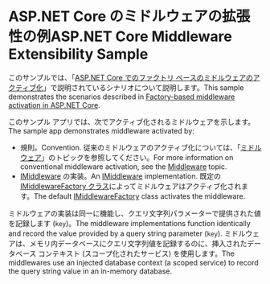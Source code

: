 # <a name="aspnet-core-middleware-extensibility-sample"></a><span data-ttu-id="11f5a-101">ASP.NET Core のミドルウェアの拡張性の例</span><span class="sxs-lookup"><span data-stu-id="11f5a-101">ASP.NET Core Middleware Extensibility Sample</span></span>

<span data-ttu-id="11f5a-102">このサンプルでは、「[ASP.NET Core でのファクトリ ベースのミドルウェアのアクティブ化](https://docs.microsoft.com/aspnet/core/fundamentals/middleware/middleware-extensibility)」で説明されているシナリオについて説明します。</span><span class="sxs-lookup"><span data-stu-id="11f5a-102">This sample demonstrates the scenarios described in [Factory-based middleware activation in ASP.NET Core](https://docs.microsoft.com/aspnet/core/fundamentals/middleware/middleware-extensibility).</span></span>

<span data-ttu-id="11f5a-103">このサンプル アプリでは、次でアクティブ化されるミドルウェアを示します。</span><span class="sxs-lookup"><span data-stu-id="11f5a-103">The sample app demonstrates middleware activated by:</span></span>

* <span data-ttu-id="11f5a-104">規則。</span><span class="sxs-lookup"><span data-stu-id="11f5a-104">Convention.</span></span> <span data-ttu-id="11f5a-105">従来のミドルウェアのアクティブ化については、「[ミドルウェア](https://docs.microsoft.com/aspnet/core/fundamentals/middleware/)」のトピックを参照してください。</span><span class="sxs-lookup"><span data-stu-id="11f5a-105">For more information on conventional middleware activation, see the [Middleware](https://docs.microsoft.com/aspnet/core/fundamentals/middleware/) topic.</span></span>
* <span data-ttu-id="11f5a-106">[IMiddleware](https://docs.microsoft.com/dotnet/api/microsoft.aspnetcore.http.imiddleware) の実装。</span><span class="sxs-lookup"><span data-stu-id="11f5a-106">An [IMiddleware](https://docs.microsoft.com/dotnet/api/microsoft.aspnetcore.http.imiddleware) implementation.</span></span> <span data-ttu-id="11f5a-107">既定の [IMiddlewareFactory クラス](https://docs.microsoft.com/dotnet/api/microsoft.aspnetcore.http.imiddlewarefactory)によってミドルウェアはアクティブ化されます。</span><span class="sxs-lookup"><span data-stu-id="11f5a-107">The default [IMiddlewareFactory](https://docs.microsoft.com/dotnet/api/microsoft.aspnetcore.http.imiddlewarefactory) class activates the middleware.</span></span>

<span data-ttu-id="11f5a-108">ミドルウェアの実装は同一に機能し、クエリ文字列パラメーターで提供された値を記録します (`key`)。</span><span class="sxs-lookup"><span data-stu-id="11f5a-108">The middleware implementations function identically and record the value provided by a query string parameter (`key`).</span></span> <span data-ttu-id="11f5a-109">ミドルウェアは、メモリ内データベースにクエリ文字列値を記録するのに、挿入されたデータベース コンテキスト (スコープ化されたサービス) を使用します。</span><span class="sxs-lookup"><span data-stu-id="11f5a-109">The middlewares use an injected database context (a scoped service) to record the query string value in an in-memory database.</span></span>
